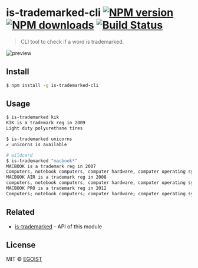 # is-trademarked-cli [![NPM version](https://img.shields.io/npm/v/is-trademarked-cli.svg)](https://npmjs.com/package/is-trademarked-cli) [![NPM downloads](https://img.shields.io/npm/dm/is-trademarked-cli.svg)](https://npmjs.com/package/is-trademarked-cli) [![Build Status](https://img.shields.io/circleci/project/egoist/is-trademarked-cli/master.svg)](https://circleci.com/gh/egoist/is-trademarked-cli)

> CLI tool to check if a word is trademarked.

![preview](https://ooo.0o0.ooo/2016/03/24/56f3f232ebe57.png)

## Install

```bash
$ npm install -g is-trademarked-cli
```

## Usage

```bash
$ is-trademarked kik
KIK is a trademark reg in 2009
Light duty polyurethane tires

$ is-trademarked unicorns
✔ unicorns is available

# wildcard
$ is-trademarked "macbook*"
MACBOOK is a trademark reg in 2007
Computers, notebook computers, computer hardware, computer operating system software, computer peripherals
MACBOOK AIR is a trademark reg in 2008
computers, notebook computers, computer hardware, computer operating system software, computer peripherals
MACBOOK PRO is a trademark reg in 2012
Computers; notebook computers; computer hardware; computer operating system software; electrical power adaptors; electrical power cords; computer batteries; remote controls for use with computers; cables and connectors for use with computers and computer peripherals; downloadable electronic publications in the nature of instruction manuals in the field of computers, notebook computers, computer hardware, computer operating system software, computer batteries and other computer accessories and peripherals
```

## Related

- [is-trademarked](https://github.com/egoist/is-trademarked) - API of this module

## License

MIT © [EGOIST](https://github.com/egoist)
